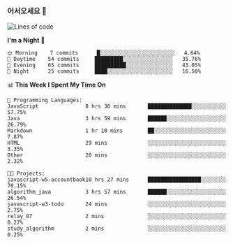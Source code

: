 ### 어서오세요 👋

<!--START_SECTION:waka-->
![Lines of code](https://img.shields.io/badge/From%20Hello%20World%20I%27ve%20Written-5.3%20million%20lines%20of%20code-blue)

**I'm a Night 🦉** 

```text
🌞 Morning    7 commits      █░░░░░░░░░░░░░░░░░░░░░░░░   4.64% 
🌆 Daytime    54 commits     █████████░░░░░░░░░░░░░░░░   35.76% 
🌃 Evening    65 commits     ██████████░░░░░░░░░░░░░░░   43.05% 
🌙 Night      25 commits     ████░░░░░░░░░░░░░░░░░░░░░   16.56%

```


📊 **This Week I Spent My Time On** 

```text
💬 Programming Languages: 
JavaScript               8 hrs 36 mins       ██████████████░░░░░░░░░░░   57.75% 
Java                     3 hrs 59 mins       ██████░░░░░░░░░░░░░░░░░░░   26.79% 
Markdown                 1 hr 10 mins        ██░░░░░░░░░░░░░░░░░░░░░░░   7.87% 
HTML                     29 mins             ░░░░░░░░░░░░░░░░░░░░░░░░░   3.35% 
Other                    20 mins             ░░░░░░░░░░░░░░░░░░░░░░░░░   2.32%

🐱‍💻 Projects: 
javascript-w5-accountbook10 hrs 27 mins      █████████████████░░░░░░░░   70.15% 
algorithm_java           3 hrs 57 mins       ██████░░░░░░░░░░░░░░░░░░░   26.54% 
javascript-w3-todo       24 mins             ░░░░░░░░░░░░░░░░░░░░░░░░░   2.75% 
relay_07                 2 mins              ░░░░░░░░░░░░░░░░░░░░░░░░░   0.27% 
study_algorithm          2 mins              ░░░░░░░░░░░░░░░░░░░░░░░░░   0.25%

```


<!--END_SECTION:waka-->
